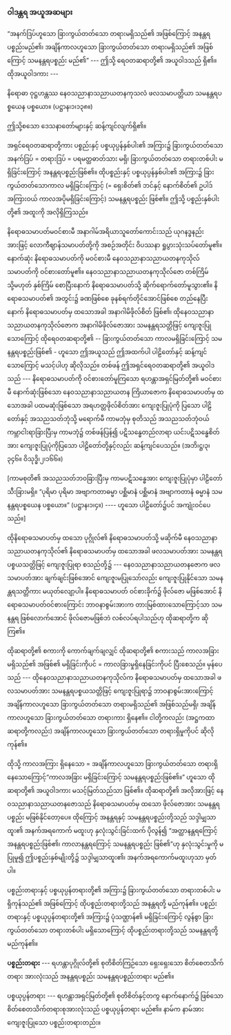 ### ဝါဒန္တရ အယူအဆများ

“အနက်ဒြပ်ဟူသော ခြားကွယ်တတ်သော တရားမရှိသည်၏ အဖြစ်ကြောင့် အနန္တရပစ္စည်းမည်၏၊ အချိန်ကာလဟူသော ခြားကွယ်တတ်သော တရားမရှိသည်၏ အဖြစ်ကြောင့် သမနန္တရပစ္စည်း မည်၏” --- ဤသို့ ရေဝတဆရာတို့၏ အယူဝါဒသည် ရှိ၏။ ထိုအယူဝါဒကား ---

နိရောဓာ ဝုဋ္ဌဟန္တဿ နေဝသညာနာသညာယတနကုသလံ ဖလသမာပတ္တိယာ သမနန္တရပစ္စယေန ပစ္စယော။ (ပဋ္ဌာန၊၁၊၁၃၈။)

ဤသို့စသော ဒေသနာတော်များနှင့် ဆန့်ကျင်လျက်ရှိ၏။

အရှင်ရေဝတဆရာတို့ကား ပစ္စည်းနှင့် ပစ္စယုပ္ပန်နှစ်ပါး၏ အကြား၌ ခြားကွယ်တတ်သော အနက်ဒြပ် = တရားဒြပ် = ပရမတ္ထဓာတ်သား မရှိ၊ ခြားကွယ်တတ်သော တရားတစ်ပါး မရှိခြင်းကြောင့် အနန္တရပစ္စည်းဖြစ်၏။ 
ထိုပစ္စည်းနှင့် ပစ္စယုပ္ပန်နှစ်ပါး၏ အကြား၌ ခြားကွယ်တတ်သောကာလ မရှိခြင်းကြောင့် (= ရှေးစိတ်၏ ဘင်နှင့် နောက်စိတ်၏ ဥပါဒ်အကြားဝယ် ကာလအပိုမရှိခြင်းကြောင့်) သမနန္တရပစ္စည်း ဖြစ်၏။ 
ဤသို့ ပစ္စည်းနှစ်ပါးတို့၏ အထူးကို အလိုရှိကြသည်။

နိရောဓသမာပတ်မဝင်စားမီ အနာဂါမ်အရိယာသူတော်ကောင်းသည် ယုဂနဒ္ဓနည်းအားဖြင့် လောကီဈာန်သမာပတ်တို့ကို အစဉ်အတိုင်း ဝိပဿနာ ရှုပွားသုံးသပ်တော်မူ၏။ 
နောက်ဆုံး နိရောဓသမာပတ်ကို မဝင်စားမီ နေဝသညာနာသညာယတနကုသိုလ် သမာပတ်ကို ဝင်စားတော်မူ၏။ 
နေဝသညာနာသညာယတနကုသိုလ်ဇော တစ်ကြိမ် သို့မဟုတ် နှစ်ကြိမ် စောပြီးနောက် နိရောဓသမာပတ်သို့ ဆိုက်ရောက်တော်မူသွား၏။ 
နိရောဓသမာပတ်၏ အတွင်း၌ ခဏဖြစ်စေ ခုနစ်ရက်တိုင်အောင်ဖြစ်စေ တည်နေပြီးနောက် နိရောဓသမာပတ်မှ ထသောအခါ အနာဂါမိဖိုလ်စိတ် ဖြစ်၏၊ ထိုနေဝသညာနာသညာယတနကုသိုလ်ဇောက အနာဂါမိဖိုလ်ဇောအား သမနန္တရသတ္တိဖြင့် ကျေးဇူးပြုသောကြောင့် ထိုရေဝတဆရာတို့၏ -- ခြားကွယ်တတ်သော ကာလမရှိခြင်းကြောင့် သမနန္တရပစ္စည်းဖြစ်၏ - ဟူသော ဤအယူသည် ဤအထက်ပါ ပါဠိတော်နှင့် ဆန့်ကျင်သောကြောင့် မသင့်ပါဟု ဆိုလိုသည်။ 
တစ်ဖန် ဤအရှင်ရေဝတဆရာတို့၏ အယူဝါဒသည် --- နိရောဓသမာပတ်ကို ဝင်စားတော်မူကြသော ရဟန္တာအရှင်မြတ်တို့၏ မဝင်စားမီ နောက်ဆုံးဖြစ်သော နေဝသညာနာသညာယတန ကြိယာဇောက နိရောဓသမာပတ်မှ ထသောအခါ ပထမဆုံးဖြစ်သော အရဟတ္တဖိုလ်စိတ်အား ကျေးဇူးပြုပုံကို ပြသော ပါဠိတော်နှင့် အသညသတ်ဘုံသို့ မရောက်မီ ကာမဘုံမှ စုတိသည် အသညသတ်ဘုံဝယ် ကမ္ဘာငါးရာခြားပြီးမှ ကာမဘုံ၌ တစ်ဖန်ပြန်၍ ပဋိသန္ဓေတည်လာရာ ယင်းပဋိသန္ဓေစိတ်အား ကျေးဇူးပြုပုံကိုပြသော ပါဠိတော်တို့နှင့်လည်း ဆန့်ကျင်ပေသည်။
(အဘိ၊ဋ္ဌ၊၃၊၃၄၆။ ဝိသုဒ္ဓိ၊၂၊၁၆၆။)

[ကာမစုတိ၏ အသညသတ်ဘဝခြားပြီးမှ ကာမပဋိသန္ဓေအား ကျေးဇူးပြုပုံမှာ ပါဠိတော် သီးခြားမရှိ။ 
“ပုရိမာ ပုရိမာ အဗျာကတာဓမ္မာ ပစ္ဆိမာနံ ပစ္ဆိမာနံ အဗျာကတာနံ ဓမ္မာနံ သမနန္တရပစ္စယေန ပစ္စယော။” (ပဋ္ဌာန၊၁၊၄။) ---- ဟူသော ပါဠိတော်၌ပင် အကျုံးဝင်ပေသည်။]

ထိုနိရောဓသမာပတ်မှ ထသော ပုဂ္ဂိုလ်၏ နိရောဓသမာပတ်သို့ မဆိုက်မီ နေဝသညာနာသညာယတနကုသိုလ်၏ နိရောဓသမာပတ်မှ ထသောအခါ ဖလသမာပတ်အား သမနန္တရပစ္စယသတ္တိဖြင့် ကျေးဇူးပြုရာ စသည်တို့၌ --- နေဝသညာနာသညာယတနဇောက ဖလသမာပတ်အား ချက်ချင်းဖြစ်အောင် ကျေးဇူးမပြုသော်လည်း ကျေးဇူးပြုနိုင်သော သမနန္တရသတ္တိကား မယုတ်လျော့ပါ။ 
နိရောဓသမာပတ် ဝင်စားခိုက်၌ ဖိုလ်ဇော မဖြစ်အောင် နိရောဓသမာပတ်ဝင်စားကြောင်း ဘာဝနာစွမ်းအားက တားမြစ်ထားသောကြောင့်သာ သမနန္တရ ဖြစ်လောက်အောင် ဖိုလ်ဇောမဖြစ်ဘဲ လစ်လပ်ရပါသည်ဟု ထိုဆရာတို့က ဆိုကြ၏။

ထိုဆရာတို့၏ စကားကို ကောက်ချက်ချလျှင် ထိုဆရာတို့၏ စကားသည် ကာလအခြား မရှိသည်၏ အဖြစ်၏ မရှိခြင်းကိုပင် = ကာလခြားမှုရှိနေခြင်းကိုပင် ပြီးစေသည်။ 
မှန်ပေသည် --- ထိုနေဝသညာနာသညာယတနကုသိုလ်က နိရောဓသမာပတ်မှ ထသောအခါ ဖလသမာပတ်အား သမနန္တရပစ္စယသတ္တိဖြင့် ကျေးဇူးပြုရာ၌ ဘာဝနာစွမ်းအားကြောင့် အချိန်ကာလဟူသော ခြားကွယ်တတ်သော တရားမရှိသည်၏ အဖြစ်သည်မရှိ၊ အချိန်ကာလဟူသော ခြားကွယ်တတ်သော တရားကား ရှိနေ၏။ 
ငါတို့ကလည်း (အဋ္ဌကထာဆရာတို့ကလည်း) အချိန်ကာလဟူသော ခြားကွယ်တတ်သော တရားရှိမှုကိုပင် ဆိုလိုကုန်၏။

ထိုသို့ ကာလအကြား ရှိနေသော = အချိန်ကာလဟူသော ခြားကွယ်တတ်သော တရားရှိနေသောကြောင့်“ကာလအခြား မရှိခြင်းကြောင့် သမနန္တရပစ္စည်းဖြစ်၏။” ဟူသော ထိုဆရာတို့၏ အယူဝါဒကား မသင့်မြတ်သည်သာ ဖြစ်၏။ 
ထိုဆရာတို့၏ အလိုအားဖြင့် နေဝသညာနာသညာယတနဇောသည် နိရောဓသမာပတ်မှ ထသော ဖိုလ်ဇောအား သမနန္တရပစ္စည်း မဖြစ်နိုင်တော့ပေ။ 
ထိုကြောင့် အနန္တရနှင့် သမနန္တရပစ္စည်းတို့သည် သဒ္ဒါမျှသာထူး၏ အနက်အရကောက် မထူးဟု နှလုံးသွင်းခြင်းထက် ပိုလွန်၍ “အတ္ထာနန္တရကြောင့် အနန္တရပစ္စည်းဖြစ်၏၊ ကာလာနန္တရကြောင့် သမနန္တရပစ္စည်း ဖြစ်၏”ဟု နှလုံးသွင်းမှုကို မပြုမူ၍ ဤပစ္စည်းနှစ်မျိုးတို့၌ သဒ္ဒါမျှသာထူး၏၊ အနက်အရကောက်မထူးဟုသာ မှတ်ပါ။

ပစ္စည်းတရားနှင့် ပစ္စယုပ္ပန်တရားတို့၏ အကြား၌ ခြားကွယ်တတ်သော တရားတစ်ပါး မရှိကုန်သည်၏ အဖြစ်ကြောင့် ထိုပစ္စည်းတရားတို့သည် အနန္တရတို့ မည်ကုန်၏။ 
ပစ္စည်းတရားနှင့် ပစ္စယုပ္ပန်တရားတို့၏ အကြား၌ ပုံသဏ္ဌာန်၏ မရှိခြင်းကြောင့် လွန်စွာ ခြားကွယ်တတ်သော တရားတစ်ပါး မရှိသောကြောင့် ထိုပစ္စည်းတရားတို့သည် သမနန္တရတို့မည်ကုန်၏။

**ပစ္စည်းတရား** --- ရဟန္တာပုဂ္ဂိုလ်တို့၏ စုတိစိတ်ကြဉ်သော ရှေးရှေးသော စိတ်စေတသိက်တရား အားလုံးသည် အနန္တရပစ္စည်း သမနန္တရပစ္စည်းတရား မည်၏။

ပစ္စယုပ္ပန်တရား --- ရဟန္တာအရှင်မြတ်တို့၏ စုတိစိတ်နှင့်တကွ နောက်နောက်၌ ဖြစ်သော စိတ်စေတသိက်တရားစုအားလုံးသည် ပစ္စယုပ္ပန်တရား မည်၏။ 
နာမ်က နာမ်အား ကျေးဇူးပြုသော ပစ္စည်းတရားတည်း။

